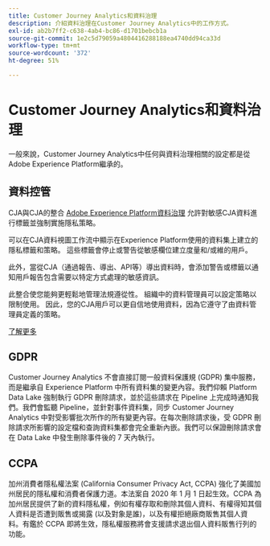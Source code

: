 ```yaml
---
title: Customer Journey Analytics和資料治理
description: 介紹資料治理在Customer Journey Analytics中的工作方式。
exl-id: ab2b7ff2-c638-4ab4-bc86-d1701bebcb1a
source-git-commit: 1e2c5d79059a4804416288188ea4740dd94ca33d
workflow-type: tm+mt
source-wordcount: '372'
ht-degree: 51%

---
```


# Customer Journey Analytics和資料治理

一般來說，Customer Journey Analytics中任何與資料治理相關的設定都是從Adobe Experience Platform繼承的。

## 資料控管

CJA與CJA的整合 [Adobe Experience Platform資料治理](https://experienceleague.adobe.com/docs/experience-platform/data-governance/home.html?lang=en) 允許對敏感CJA資料進行標籤並強制實施隱私策略。

可以在CJA資料視圖工作流中顯示在Experience Platform使用的資料集上建立的隱私標籤和策略。 這些標籤會停止或警告從敏感欄位建立度量和/或維的用戶。

此外，當從CJA（通過報告、導出、API等）導出資料時，會添加警告或標籤以通知用戶報告包含需要以特定方式處理的敏感資訊。

此整合使您能夠更輕鬆地管理法規遵從性。 組織中的資料管理員可以設定策略以限制使用。 因此，您的CJA用戶可以更自信地使用資料，因為它遵守了由資料管理員定義的策略。

[了解更多](/help/data-views/data-governance.md)

## GDPR

Customer Journey Analytics 不會直接訂閱一般資料保護規 (GDPR) 集中服務，而是繼承自 Experience Platform 中所有資料集的變更內容。我們仰賴 Platform Data Lake 強制執行 GDPR 刪除請求，並於這些請求在 Pipeline 上完成時通知我們。我們會監聽 Pipeline，並針對事件資料集，同步 Customer Journey Analytics 中對受影響批次所作的所有變更內容。在每次刪除請求後，受 GDPR 刪除請求所影響的設定檔和查詢資料集都會完全重新內嵌。我們可以保證刪除請求會在 Data Lake 中發生刪除事件後的 7 天內執行。

## CCPA

加州消費者隱私權法案 (California Consumer Privacy Act, CCPA) 強化了美國加州居民的隱私權和消費者保護力道。本法案自 2020 年 1 月 1 日起生效。CCPA 為加州居民提供了新的資料隱私權，例如有權存取和刪除其個人資料、有權得知其個人資料是否遭到販售或揭露 (以及對象是誰)，以及有權拒絕廠商販售其個人資料。有鑑於 CCPA 即將生效，隱私權服務將會支援請求退出個人資料販售行列的功能。
